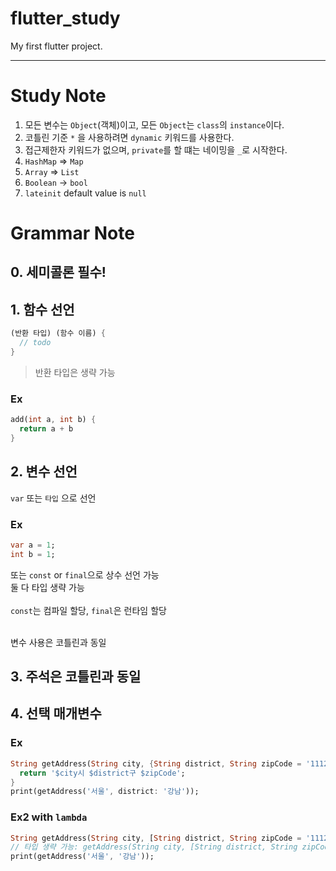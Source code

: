 # flutter_study
My first flutter project.

-----

# Study Note
1. 모든 변수는 `Object`(객체)이고, 모든 `Object`는 `class`의 `instance`이다.
2. 코틀린 기준 `*` 을 사용하려면 `dynamic` 키워드를 사용한다.
3. 접근제한자 키워드가 없으며, `private`를 할 떄는 네이밍을 `_`로 시작한다.
4. `HashMap` => `Map`
5. `Array` => `List`
6. `Boolean` -> `bool`
7. `lateinit` default value is `null`

# Grammar Note

## 0. 세미콜론 필수!

## 1. 함수 선언
```dart
(반환 타입) (함수 이름) {
  // todo
}
```
> 반환 타입은 생략 가능

### Ex
```dart
add(int a, int b) {
  return a + b
}
```

## 2. 변수 선언
`var` 또는 `타입` 으로 선언

### Ex
```dart
var a = 1;
int b = 1;
```

또는 `const` or `final`으로 상수 선언 가능<br/>
둘 다 타입 생략 가능
<br/><br/>
`const`는 컴파일 할당, `final`은 런타임 할당<br/><br/>

변수 사용은 코틀린과 동일

## 3. 주석은 코틀린과 동일

## 4. 선택 매개변수
### Ex
```dart
String getAddress(String city, {String district, String zipCode = '111222'}) {
  return '$city시 $district구 $zipCode';
}
print(getAddress('서울', district: '강남'));
```

### Ex2 with `lambda`
```dart
String getAddress(String city, [String district, String zipCode = '111222']) => '$city시 $district구 $zipCode';
// 타입 생략 가능: getAddress(String city, [String district, String zipCode = '111222']) => '$city시 $district구 $zipCode';
print(getAddress('서울', '강남'));
```
